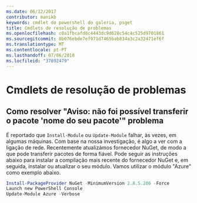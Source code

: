 ```yaml
---
ms.date: 06/12/2017
contributor: manikb
keywords: cmdlet do powershell do galeria, psget
title: Cmdlets de resolução de problemas
ms.openlocfilehash: c0a1fbcafd8c4443dc9d628c54c4c525d9701861
ms.sourcegitcommit: 8b076ebde7ef971d7465bab834a3c2a32471ef6f
ms.translationtype: MT
ms.contentlocale: pt-PT
ms.lasthandoff: 07/06/2018
ms.locfileid: "37892479"
---
```

# <a name="troubleshooting-cmdlets"></a>Cmdlets de resolução de problemas

## <a name="how-to-resolve-warning-package-your-package-name-failed-to-download-issue"></a>Como resolver "Aviso: não foi possível transferir o pacote 'nome do seu pacote'" problema

É reportado que `Install-Module` ou `Update-Module` falhar, às vezes, em algumas máquinas.
Com base na nossa investigação, é algo a ver com a ligação de rede.
Recentemente atualizámos fornecedor NuGet, de modo a que pode transferir pacotes de forma fiável.
Pode seguir as instruções abaixo para instalar a compilação mais recente do fornecedor NuGet e, em seguida, instalar ou atualizar o seu módulo.
Vamos utilizar o módulo "Azure" como exemplo abaixo.

```powershell
Install-PackageProvider NuGet -MinimumVersion 2.8.5.206 -Force
Launch new PowerShell Console
Update-Module Azure -Verbose
```